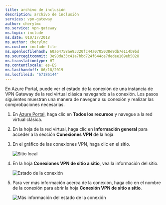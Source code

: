 ```yaml
---
title: archivo de inclusión
description: archivo de inclusión
services: vpn-gateway
author: cherylmc
ms.service: vpn-gateway
ms.topic: include
ms.date: 010/17/2018
ms.author: cherylmc
ms.custom: include file
ms.openlocfilehash: 60a64758ae93320fc44a0705038e9db7e114b9bd
ms.sourcegitcommit: 3e98da33c41a7bbd724f644ce7dedee169eb5028
ms.translationtype: HT
ms.contentlocale: es-ES
ms.lasthandoff: 06/18/2019
ms.locfileid: "67186144"
---
```

En Azure Portal, puede ver el estado de la conexión de una instancia de VPN Gateway de la red virtual clásica navegando a la conexión. Los pasos siguientes muestran una manera de navegar a su conexión y realizar las comprobaciones necesarias.

1. En [Azure Portal](http://portal.azure.com), haga clic en **Todos los recursos** y navegue a la red virtual clásica.
2. En la hoja de la red virtual, haga clic en **Información general** para acceder a la sección **Conexiones VPN** de la hoja.
3. En el gráfico de las conexiones VPN, haga clic en el sitio.

    ![Sitio local](./media/vpn-gateway-verify-connection-azureportal-classic/localsitename.png "sitio local")
4. En la hoja **Conexiones VPN de sitio a sitio**, vea la información del sitio.

    ![Estado de la conexión](./media/vpn-gateway-verify-connection-azureportal-classic/siteconnectstatus.png "Estado de la conexión")
5. Para ver más información acerca de la conexión, haga clic en el nombre de la conexión para abrir la hoja **Conexión VPN de sitio a sitio**.

    ![Más información del estado de la conexión](./media/vpn-gateway-verify-connection-azureportal-classic/connections4.png "Más información del estado de la conexión")
